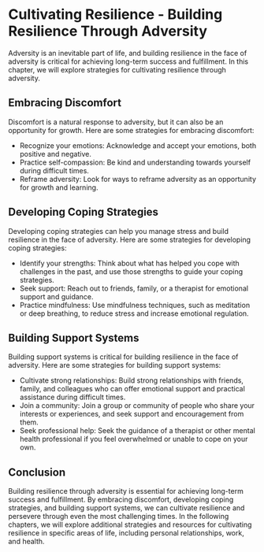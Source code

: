 Cultivating Resilience - Building Resilience Through Adversity
=======================================================================

Adversity is an inevitable part of life, and building resilience in the face of adversity is critical for achieving long-term success and fulfillment. In this chapter, we will explore strategies for cultivating resilience through adversity.

Embracing Discomfort
--------------------

Discomfort is a natural response to adversity, but it can also be an opportunity for growth. Here are some strategies for embracing discomfort:

* Recognize your emotions: Acknowledge and accept your emotions, both positive and negative.
* Practice self-compassion: Be kind and understanding towards yourself during difficult times.
* Reframe adversity: Look for ways to reframe adversity as an opportunity for growth and learning.

Developing Coping Strategies
----------------------------

Developing coping strategies can help you manage stress and build resilience in the face of adversity. Here are some strategies for developing coping strategies:

* Identify your strengths: Think about what has helped you cope with challenges in the past, and use those strengths to guide your coping strategies.
* Seek support: Reach out to friends, family, or a therapist for emotional support and guidance.
* Practice mindfulness: Use mindfulness techniques, such as meditation or deep breathing, to reduce stress and increase emotional regulation.

Building Support Systems
------------------------

Building support systems is critical for building resilience in the face of adversity. Here are some strategies for building support systems:

* Cultivate strong relationships: Build strong relationships with friends, family, and colleagues who can offer emotional support and practical assistance during difficult times.
* Join a community: Join a group or community of people who share your interests or experiences, and seek support and encouragement from them.
* Seek professional help: Seek the guidance of a therapist or other mental health professional if you feel overwhelmed or unable to cope on your own.

Conclusion
----------

Building resilience through adversity is essential for achieving long-term success and fulfillment. By embracing discomfort, developing coping strategies, and building support systems, we can cultivate resilience and persevere through even the most challenging times. In the following chapters, we will explore additional strategies and resources for cultivating resilience in specific areas of life, including personal relationships, work, and health.
